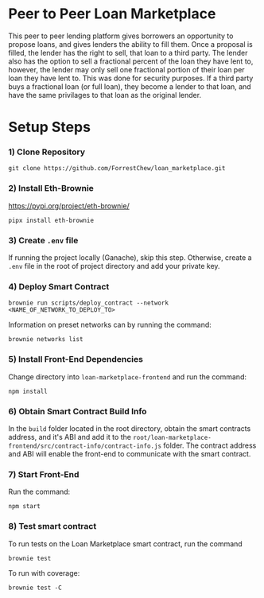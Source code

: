 # Peer to Peer Loan Marketplace
This peer to peer lending platform gives borrowers an opportunity to propose loans, and gives lenders the ability to fill them. Once a proposal is filled, the lender has the right to sell, that loan to a third party. The lender also has the option to sell a fractional percent of the loan they have lent to, however, the lender may only sell one fractional portion of their loan per loan they have lent to. This was done for security purposes. If a third party buys a fractional loan (or full loan), they become a lender to that loan, and have the same privilages to that loan as the original lender. 

# Setup Steps
### 1) Clone Repository
```
git clone https://github.com/ForrestChew/loan_marketplace.git
```
### 2) Install Eth-Brownie <br>
https://pypi.org/project/eth-brownie/
```
pipx install eth-brownie
```
### 3) Create `.env` file
If running the project locally (Ganache), skip this step. Otherwise, create a `.env` file in the root of project directory and add your private key. 
### 4) Deploy Smart Contract
```
brownie run scripts/deploy_contract --network <NAME_OF_NETWORK_TO_DEPLOY_TO>
```
Information on preset networks can by running the command:
```
brownie networks list
```
### 5) Install Front-End Dependencies
Change directory into `loan-marketplace-frontend` and run the command:
```
npm install
```
### 6) Obtain Smart Contract Build Info
In the `build` folder located in the root directory, obtain the smart contracts address, and it's ABI and add it to the `root/loan-marketplace-frontend/src/contract-info/contract-info.js` folder. The contract address and ABI will enable the front-end to communicate with the smart contract.
### 7) Start Front-End
Run the command: 
```
npm start
```
### 8) Test smart contract
To run tests on the Loan Marketplace smart contract, run the command
```
brownie test
```
To run with coverage:
```
brownie test -C
```
